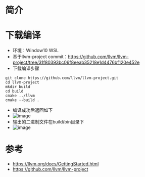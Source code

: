 # 简介
# 下载编译
- 环境：Window10 WSL
- 基于llvm-project commit：https://github.com/llvm/llvm-project/tree/31f80393bc06f8eeab35218e1d4476bf120e452e
- 下载编译步骤
```
git clone https://github.com/llvm/llvm-project.git
cd llvm-project
mkdir build
cd build
cmake ../llvm
cmake --build .
```
- 编译成功后返回如下
- ![image](https://user-images.githubusercontent.com/27600008/125034648-67398700-e0c3-11eb-9c1c-054dcce1c0d9.png)
- 输出的二进制文件在build/bin目录下
- ![image](https://user-images.githubusercontent.com/27600008/125035041-e5962900-e0c3-11eb-9914-a2b63af81a03.png)


# 参考
- https://llvm.org/docs/GettingStarted.html
- https://github.com/llvm/llvm-project
